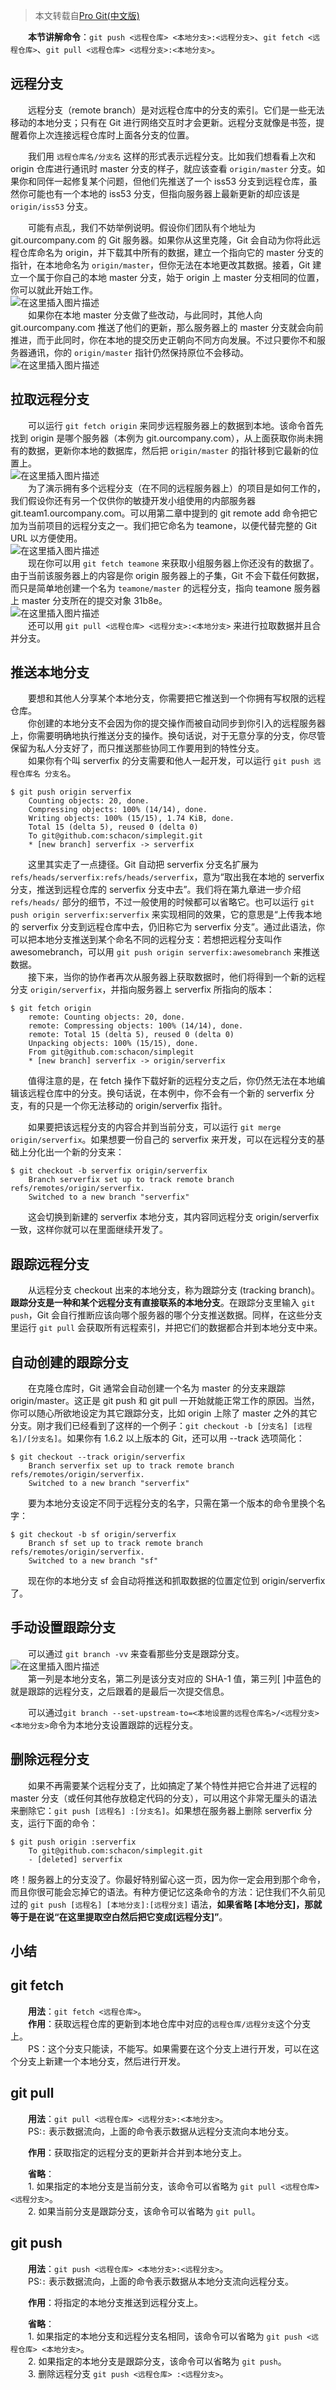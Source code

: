 > 本文转载自[Pro Git(中文版)](https://gitee.com/progit/3-Git-%E5%88%86%E6%94%AF.html#3.5-%E8%BF%9C%E7%A8%8B%E5%88%86%E6%94%AF)

  **本节讲解命令**：`git push <远程仓库> <本地分支>:<远程分支>`、`git fetch <远程仓库>`、`git pull <远程仓库> <远程分支>:<本地分支>`。

## 远程分支

  远程分支（remote branch）是对远程仓库中的分支的索引。它们是一些无法移动的本地分支；只有在 Git 进行网络交互时才会更新。远程分支就像是书签，提醒着你上次连接远程仓库时上面各分支的位置。

  我们用 `远程仓库名/分支名` 这样的形式表示远程分支。比如我们想看看上次和 origin 仓库进行通讯时 master 分支的样子，就应该查看 `origin/master` 分支。如果你和同伴一起修复某个问题，但他们先推送了一个 iss53 分支到远程仓库，虽然你可能也有一个本地的 iss53 分支，但指向服务器上最新更新的却应该是 `origin/iss53` 分支。

  可能有点乱，我们不妨举例说明。假设你们团队有个地址为 git.ourcompany.com 的 Git 服务器。如果你从这里克隆，Git 会自动为你将此远程仓库命名为 origin，并下载其中所有的数据，建立一个指向它的 master 分支的指针，在本地命名为 `origin/master`，但你无法在本地更改其数据。接着，Git 建立一个属于你自己的本地 master 分支，始于 origin 上 master 分支相同的位置，你可以就此开始工作。  
![在这里插入图片描述](https://raw.githubusercontent.com/YVastness/picture-upload/main/bf60f1b6122646b8b36e23e94ae4acfc.png)  
  如果你在本地 master 分支做了些改动，与此同时，其他人向 git.ourcompany.com 推送了他们的更新，那么服务器上的 master 分支就会向前推进，而于此同时，你在本地的提交历史正朝向不同方向发展。不过只要你不和服务器通讯，你的 `origin/master` 指针仍然保持原位不会移动。  
![在这里插入图片描述](https://raw.githubusercontent.com/YVastness/picture-upload/main/48dd488232ad4fdc8ad21b89e1a75fba.png)

## 拉取远程分支

  可以运行 `git fetch origin` 来同步远程服务器上的数据到本地。该命令首先找到 origin 是哪个服务器（本例为 git.ourcompany.com），从上面获取你尚未拥有的数据，更新你本地的数据库，然后把 `origin/master` 的指针移到它最新的位置上。  
![在这里插入图片描述](https://raw.githubusercontent.com/YVastness/picture-upload/main/734f9ce89a7e4eee8560a3faae58a0e3.png)  
  为了演示拥有多个远程分支（在不同的远程服务器上）的项目是如何工作的，我们假设你还有另一个仅供你的敏捷开发小组使用的内部服务器 git.team1.ourcompany.com。可以用第二章中提到的 git remote add 命令把它加为当前项目的远程分支之一。我们把它命名为 teamone，以便代替完整的 Git URL 以方便使用。  
![在这里插入图片描述](https://raw.githubusercontent.com/YVastness/picture-upload/main/31d0c08c26354283a94a32c2ba9b4e09.png)  
  现在你可以用 `git fetch teamone` 来获取小组服务器上你还没有的数据了。由于当前该服务器上的内容是你 origin 服务器上的子集，Git 不会下载任何数据，而只是简单地创建一个名为 `teamone/master` 的远程分支，指向 teamone 服务器上 master 分支所在的提交对象 31b8e。  
![在这里插入图片描述](https://raw.githubusercontent.com/YVastness/picture-upload/main/5278a26b39f54d7bac2a3364d1ac9016.png)  
  还可以用 `git pull <远程仓库> <远程分支>:<本地分支>` 来进行拉取数据并且合并分支。

## 推送本地分支

  要想和其他人分享某个本地分支，你需要把它推送到一个你拥有写权限的远程仓库。  
  你创建的本地分支不会因为你的提交操作而被自动同步到你引入的远程服务器上，你需要明确地执行推送分支的操作。换句话说，对于无意分享的分支，你尽管保留为私人分支好了，而只推送那些协同工作要用到的特性分支。  
  如果你有个叫 serverfix 的分支需要和他人一起开发，可以运行 `git push 远程仓库名 分支名`。

```
$ git push origin serverfix
    Counting objects: 20, done.
    Compressing objects: 100% (14/14), done.
    Writing objects: 100% (15/15), 1.74 KiB, done.
    Total 15 (delta 5), reused 0 (delta 0)
    To git@github.com:schacon/simplegit.git
    * [new branch] serverfix -> serverfix
```

  这里其实走了一点捷径。Git 自动把 serverfix 分支名扩展为 `refs/heads/serverfix:refs/heads/serverfix`，意为“取出我在本地的 serverfix 分支，推送到远程仓库的 serverfix 分支中去”。我们将在第九章进一步介绍 `refs/heads/` 部分的细节，不过一般使用的时候都可以省略它。也可以运行 `git push origin serverfix:serverfix` 来实现相同的效果，它的意思是“上传我本地的 serverfix 分支到远程仓库中去，仍旧称它为 serverfix 分支”。通过此语法，你可以把本地分支推送到某个命名不同的远程分支：若想把远程分支叫作 awesomebranch，可以用 `git push origin serverfix:awesomebranch` 来推送数据。  
  接下来，当你的协作者再次从服务器上获取数据时，他们将得到一个新的远程分支 `origin/serverfix`，并指向服务器上 serverfix 所指向的版本：

```
$ git fetch origin
    remote: Counting objects: 20, done.
    remote: Compressing objects: 100% (14/14), done.
    remote: Total 15 (delta 5), reused 0 (delta 0)
    Unpacking objects: 100% (15/15), done.
    From git@github.com:schacon/simplegit
    * [new branch] serverfix -> origin/serverfix
```

  值得注意的是，在 fetch 操作下载好新的远程分支之后，你仍然无法在本地编辑该远程仓库中的分支。换句话说，在本例中，你不会有一个新的 serverfix 分支，有的只是一个你无法移动的 origin/serverfix 指针。

  如果要把该远程分支的内容合并到当前分支，可以运行 `git merge origin/serverfix`。如果想要一份自己的 serverfix 来开发，可以在远程分支的基础上分化出一个新的分支来：

```
$ git checkout -b serverfix origin/serverfix
    Branch serverfix set up to track remote branch refs/remotes/origin/serverfix.
    Switched to a new branch "serverfix"
```

  这会切换到新建的 serverfix 本地分支，其内容同远程分支 origin/serverfix 一致，这样你就可以在里面继续开发了。

## 跟踪远程分支

  从远程分支 checkout 出来的本地分支，称为跟踪分支 (tracking branch)。**跟踪分支是一种和某个远程分支有直接联系的本地分支**。在跟踪分支里输入 `git push`，Git 会自行推断应该向哪个服务器的哪个分支推送数据。同样，在这些分支里运行 `git pull` 会获取所有远程索引，并把它们的数据都合并到本地分支中来。

## 自动创建的跟踪分支

  在克隆仓库时，Git 通常会自动创建一个名为 master 的分支来跟踪 origin/master。这正是 git push 和 git pull 一开始就能正常工作的原因。当然，你可以随心所欲地设定为其它跟踪分支，比如 origin 上除了 master 之外的其它分支。刚才我们已经看到了这样的一个例子：`git checkout -b [分支名] [远程名]/[分支名]`。如果你有 1.6.2 以上版本的 Git，还可以用 --track 选项简化：

```
$ git checkout --track origin/serverfix
    Branch serverfix set up to track remote branch refs/remotes/origin/serverfix.
    Switched to a new branch "serverfix"
```

  要为本地分支设定不同于远程分支的名字，只需在第一个版本的命令里换个名字：

```
$ git checkout -b sf origin/serverfix
    Branch sf set up to track remote branch refs/remotes/origin/serverfix.
    Switched to a new branch "sf"
```

  现在你的本地分支 sf 会自动将推送和抓取数据的位置定位到 origin/serverfix 了。

## 手动设置跟踪分支

  可以通过 `git branch -vv` 来查看那些分支是跟踪分支。  
![在这里插入图片描述](https://raw.githubusercontent.com/YVastness/picture-upload/main/ff70ba6ad9b24923be58593ea089f680.png)  
  第一列是本地分支名，第二列是该分支对应的 SHA-1 值，第三列\[ \]中蓝色的就是跟踪的远程分支，之后跟着的是最后一次提交信息。

  可以通过`git branch --set-upstream-to=<本地设置的远程仓库名>/<远程分支> <本地分支>`命令为本地分支设置跟踪的远程分支。

## 删除远程分支

  如果不再需要某个远程分支了，比如搞定了某个特性并把它合并进了远程的 master 分支（或任何其他存放稳定代码的分支），可以用这个非常无厘头的语法来删除它：`git push [远程名] :[分支名]`。如果想在服务器上删除 serverfix 分支，运行下面的命令：

```
$ git push origin :serverfix
    To git@github.com:schacon/simplegit.git
    - [deleted] serverfix
```

咚！服务器上的分支没了。你最好特别留心这一页，因为你一定会用到那个命令，而且你很可能会忘掉它的语法。有种方便记忆这条命令的方法：记住我们不久前见过的 `git push [远程名] [本地分支]:[远程分支]` 语法，**如果省略 \[本地分支\]，那就等于是在说“在这里提取空白然后把它变成\[远程分支\]”**。

## 小结

## git fetch

  **用法**：`git fetch <远程仓库>`。  
  **作用**：获取远程仓库的更新到本地仓库中对应的`远程仓库/远程分支`这个分支上。  
  PS：这个分支只能读，不能写。如果需要在这个分支上进行开发，可以在这个分支上新建一个本地分支，然后进行开发。

## git pull

  **用法**：`git pull <远程仓库> <远程分支>:<本地分支>`。  
  PS:`:` 表示数据流向，上面的命令表示数据从远程分支流向本地分支。

  **作用**：获取指定的远程分支的更新并合并到本地分支上。

  **省略**：  
  1. 如果指定的本地分支是当前分支，该命令可以省略为 `git pull <远程仓库> <远程分支>`。  
  2. 如果当前分支是跟踪分支，该命令可以省略为 `git pull`。

## git push

  **用法**：`git push <远程仓库> <本地分支>:<远程分支>`。  
  PS:`:` 表示数据流向，上面的命令表示数据从本地分支流向远程分支。

  **作用**：将指定的本地分支推送到远程分支上。

  **省略**：  
  1. 如果指定的本地分支和远程分支名相同，该命令可以省略为 `git push <远程仓库> <本地分支>`。  
  2. 如果指定的本地分支是跟踪分支，该命令可以省略为 `git push`。  
  3. 删除远程分支 `git push <远程仓库> :<远程分支>`。